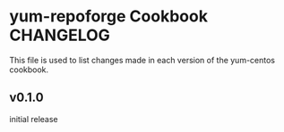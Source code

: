yum-repoforge Cookbook CHANGELOG
======================
This file is used to list changes made in each version of the yum-centos cookbook.

v0.1.0
------
initial release
